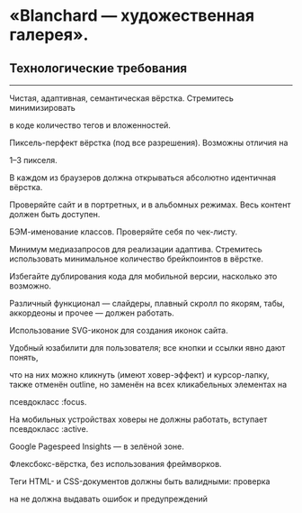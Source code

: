 # «Blanchard — художественная галерея».

## Технологические требования
________________

Чистая, адаптивная, семантическая вёрстка. Стремитесь минимизировать

в коде количество тегов и вложенностей.

Пиксель-перфект вёрстка (под все разрешения). Возможны отличия на

1–3 пикселя.

В каждом из браузеров должна открываться абсолютно идентичная вёрстка.

Проверяйте сайт и в портретных, и в альбомных режимах. Весь контент
должен быть доступен.

БЭМ-именование классов. Проверяйте себя по чек-листу.

Минимум медиазапросов для реализации адаптива. Стремитесь использовать
минимальное количество брейкпоинтов в вёрстке.

Избегайте дублирования кода для мобильной версии, насколько это
возможно. 

Различный функционал — слайдеры, плавный скролл по якорям, табы,
аккордеоны и прочее — должен работать.

Использование SVG-иконок для создания иконок сайта.

Удобный юзабилити для пользователя; все кнопки и ссылки явно дают понять,

что на них можно кликнуть (имеют ховер-эффект) и курсор-лапку, также
отменён outline, но заменён на всех кликабельных элементах на 

псевдокласс :focus.

На мобильных устройствах ховеры не должны работать, вступает
псевдокласс :active.

Google Pagespeed Insights — в зелёной зоне.

Флексбокс-вёрстка, без использования фреймворков.

Теги HTML- и CSS-документов должны быть валидными: проверка

на не должна выдавать ошибок и предупреждений
